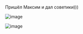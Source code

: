 Пришёл Максим и дал советики)))


![image](https://github.com/user-attachments/assets/06e21fbf-868c-46a9-94f7-d594cbeda7e2)



![image](https://github.com/user-attachments/assets/8619c57e-6242-4515-9587-b0aa9b7870f1)
